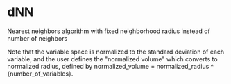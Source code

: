 # dNN
Nearest neighbors algorithm with fixed neighborhood radius instead of number of neighbors

Note that the variable space is normalized to the standard deviation of each variable, and the user defines the "normalized volume" which converts to normalized radius, defined by
normalized_volume = normalized_radius ^ {number_of_variables}.
